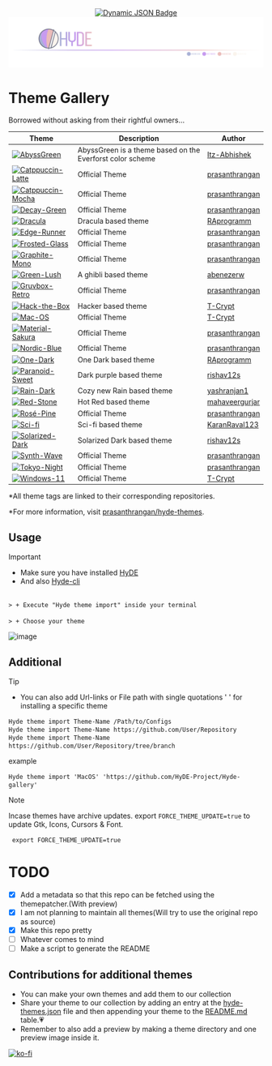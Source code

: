 <div align = center>
    <a href="https://discord.gg/AYbJ9MJez7">
<img alt="Dynamic JSON Badge" src="https://img.shields.io/badge/dynamic/json?url=https%3A%2F%2Fdiscordapp.com%2Fapi%2Finvites%2FmT5YqjaJFh%3Fwith_counts%3Dtrue&query=%24.approximate_member_count&suffix=%20members&style=for-the-badge&logo=discord&logoSize=auto&label=The%20HyDe%20Project&labelColor=ebbcba&color=c79bf0">
    </a>
</div>
<div align = center><img src="https://raw.githubusercontent.com/prasanthrangan/hyprdots/main/Source/assets/hyde_banner.png"><br></div>

# Theme Gallery
Borrowed without asking from their rightful owners...

| Theme | Description | Author |
|------------|-------------|--------|
| [![AbyssGreen](https://placehold.co/180x50/373C3F/83B38E?text=AbyssGreen&font=Oswald)](https://github.com/Itz-Abhishek-Tiwari/AbyssGreen)| AbyssGreen is a theme based on the Everforst color scheme  | [Itz-Abhishek](https://github.com/Itz-Abhishek-Tiwari) |
| [![Catppuccin-Latte](https://placehold.co/180x50/dd7878/eff1f5?text=Catppuccin+Latte&font=Oswald)](https://github.com/prasanthrangan/hyde-themes/tree/Catppuccin-Latte)| Official Theme  | [prasanthrangan](https://github.com/prasanthrangan) |
| [![Catppuccin-Mocha](https://placehold.co/180x50/b4befe/11111b?text=Catppuccin+Mocha&font=Oswald)](https://github.com/prasanthrangan/hyde-themes/tree/Catppuccin-Mocha)| Official Theme   | [prasanthrangan](https://github.com/prasanthrangan) |
| [![Decay-Green](https://placehold.co/180x50/14161E/95D3AF?text=Decay+Green&font=Oswald)](https://github.com/prasanthrangan/hyde-themes/tree/Decay-Green)| Official Theme   | [prasanthrangan](https://github.com/prasanthrangan) |
| [![Dracula](https://placehold.co/180x50/2B2E3B/607988?text=Dracula&font=Oswald)](https://github.com/RAprogramm/HyDe-Themes/tree/Dracula )| Dracula based theme  | [RAprogramm](https://github.com/RAprogramm) |
| [![Edge-Runner](https://placehold.co/180x50/fada16/000000?text=Edge+Runner&font=Oswald)](https://github.com/prasanthrangan/hyde-themes/tree/Edge-Runner)| Official Theme     | [prasanthrangan](https://github.com/prasanthrangan) |
| [![Frosted-Glass](https://placehold.co/180x50/7ed6ff/1e4c84?text=Frosted+Glass&font=Oswald)](https://github.com/prasanthrangan/hyde-themes/tree/Frosted-Glass)| Official Theme     | [prasanthrangan](https://github.com/prasanthrangan) |
| [![Graphite-Mono](https://placehold.co/180x50/222222/D9D9D9?text=Graphite+Mono&font=Oswald)](https://github.com/prasanthrangan/hyde-themes/tree/Graphite-Mono)| Official Theme     | [prasanthrangan](https://github.com/prasanthrangan) |
| [![Green-Lush](https://placehold.co/180x50/89E574/153550?text=Green+Lush&font=Oswald)](https://github.com/abenezerw/Green-Lush)| A ghibli based theme   |   [abenezerw](https://github.com/abenezerw ) |
| [![Gruvbox-Retro](https://placehold.co/180x50/353842/ADAE89?text=Gruvbox+Retro&font=Oswald)](https://github.com/prasanthrangan/hyde-themes/tree/Gruvbox-Retro)| Official Theme    | [prasanthrangan](https://github.com/prasanthrangan) |
| [![Hack-the-Box](https://placehold.co/180x50/061234/50AA09?text=Hack+the+Box&font=Oswald)]( https://github.com/HyDE-Project/hyde-gallery/tree/Hack-the-Box ) | Hacker based theme    | [T-Crypt](https://github.com/T-Crypt) |
| [![Mac-OS](https://placehold.co/180x50/857990/B9D7EA?text=Mac+OS&font=Oswald)](https://github.com/HyDE-Project/hyde-gallery/tree/Mac-Os)| Official Theme     | [T-Crypt](https://github.com/T-Crypt) |
| [![Material-Sakura](https://placehold.co/180x50/f2e9e1/b4637a?text=Material+Sakura&font=Oswald)](https://github.com/prasanthrangan/hyde-themes/tree/Material-Sakura) | Official Theme     | [prasanthrangan](https://github.com/prasanthrangan) |
| [![Nordic-Blue](https://placehold.co/180x50/7B98B8/CAD7E1?text=Nordic+Blue&font=Oswald)](https://github.com/prasanthrangan/hyde-themes/tree/Nordic-Blue) | Official Theme   | [prasanthrangan](https://github.com/prasanthrangan) |
| [![One-Dark](https://placehold.co/180x50/1E212B/5B6B76?text=One+Dark&font=Oswald)](https://github.com/RAprogramm/HyDe-Themes/tree/One-Dark)     | One Dark based theme        | [RAprogramm](https://github.com/RAprogramm) |
| [![Paranoid-Sweet](https://placehold.co/180x50/821595/51ABAB?text=Paranoid+Sweet&font=Oswald)](https://github.com/rishav12s/Paranoid-Sweet)  | Dark purple based theme     |  [rishav12s](https://github.com/rishav12s ) |
| [![Rain-Dark](https://placehold.co/180x50/1E2233/822195?text=Rain+Dark&font=Oswald)](https://github.com/rishav12s/Rain-Dark)  | Cozy new Rain based theme   |  [yashranjan1](https://github.com/yashranjan1 ) |
| [![Red-Stone](https://placehold.co/180x50/7E5655/C94342?text=Red+Stone&font=Oswald)](https://github.com/mahaveergurjar/Red-Stone )  | Hot Red based theme  | [mahaveergurjar](https://github.com/mahaveergurjar) |
| [![Rosé-Pine](https://placehold.co/180x50/c4a7e7/191724?text=Rosé+Pine&font=Oswald)](https://github.com/prasanthrangan/hyde-themes/tree/Rose-Pine)  | Official Theme    | [prasanthrangan](https://github.com/prasanthrangan) |
| [![Sci-fi](https://placehold.co/180x50/0D55B2/249CB6?text=Sci+fi&font=Oswald)](https://github.com/KaranRaval123/Sci-fi) | Sci-fi based theme       | [KaranRaval123](https://github.com/KaranRaval123) |
| [![Solarized-Dark](https://placehold.co/180x50/044655/259E9C?text=Solarized+Dark&font=Oswald)](https://github.com/rishav12s/Solarized-Dark) | Solarized Dark based theme  |  [rishav12s](https://github.com/rishav12s ) |
| [![Synth-Wave](https://placehold.co/180x50/495495/ff7edb?text=Synth+Wave&font=Oswald)](https://github.com/prasanthrangan/hyde-themes/tree/Synth-Wave)    | Official Theme       | [prasanthrangan](https://github.com/prasanthrangan) |
| [![Tokyo-Night](https://placehold.co/180x50/7aa2f7/24283b?text=Tokyo+Night&font=Oswald)](https://github.com/prasanthrangan/hyde-themes/tree/Tokyo-Night)  | Official Theme      | [prasanthrangan](https://github.com/prasanthrangan) |
| [![Windows-11](https://placehold.co/180x50/277AE6/D2DCFD?text=Windows+11&font=Oswald)](https://github.com/HyDE-Project/hyde-gallery/tree/Windows-11)   | Official Theme        | [T-Crypt](https://github.com/T-Crypt) |

*All theme tags are linked to their corresponding repositories.

*For more information, visit [prasanthrangan/hyde-themes](https://github.com/prasanthrangan/hyde-themes).



## Usage 

> [!IMPORTANT]
> + Make sure you have installed [HyDE](https://github.com/prasanthrangan/hyprdots)
> + And also [Hyde-cli](https://github.com/HyDE-Project/Hyde-cli)

```shell

> + Execute "Hyde theme import" inside your terminal

> + Choose your theme
```
![image](https://github.com/abenezerw/hyde-gallery/blob/hyde-gallery/HydeThemes.png)

## Additional

> [!TIP]
> + You can also add Url-links or File path with single quotations '  ' for installing a specific theme
```shell
Hyde theme import Theme-Name /Path/to/Configs
Hyde theme import Theme-Name https://github.com/User/Repository
Hyde theme import Theme-Name https://github.com/User/Repository/tree/branch
```
example
```
Hyde theme import 'MacOS' 'https://github.com/HyDE-Project/Hyde-gallery' 
```


> [!NOTE]
> Incase themes have archive updates. export `FORCE_THEME_UPDATE=true` to update Gtk, Icons, Cursors & Font.

```shell
 export FORCE_THEME_UPDATE=true
```

# TODO

- [x] Add a metadata so that this repo can be fetched using the themepatcher.(With preview)
- [x] I am not planning to maintain all themes(Will try to use the original repo as source)   
- [x] Make this repo pretty
- [ ] Whatever comes to mind
- [ ] Make a script to generate the README 

## Contributions for additional themes
+ You can make your own themes and add them to our collection
+ Share your theme to our collection by adding an entry at the [hyde-themes.json](https://github.com/HyDE-Project/hyde-gallery/blob/hyde-gallery/hyde-themes.json) file and then appending your theme to the [README.md](https://github.com/HyDE-Project/hyde-gallery/blob/hyde-gallery/README.md) table.💗
+ Remember to also add a preview by making a theme directory and one preview image inside it.

 [![ko-fi](https://ko-fi.com/img/githubbutton_sm.svg)](https://ko-fi.com/A0A3TECUZ) 
